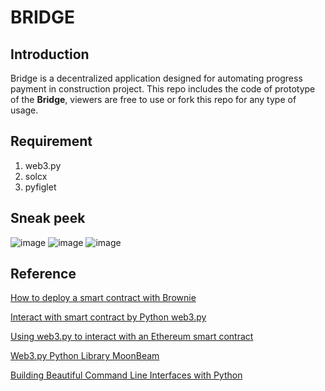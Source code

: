 # BRIDGE

## Introduction
Bridge is a decentralized application designed for automating progress payment in construction project. This repo includes the code of prototype of the **Bridge**, viewers are free to use or fork this repo for any type of usage.

## Requirement
1. web3.py
2. solcx
3. pyfiglet


## Sneak peek
![image](https://user-images.githubusercontent.com/66870019/201542281-741c1f0c-c5d9-4b3d-8b04-62128fc46dc6.png)
![image](https://user-images.githubusercontent.com/66870019/201542292-05d6557f-2d75-4d63-863a-349c1f8be4ff.png)
![image](https://user-images.githubusercontent.com/66870019/201542301-00961d02-2b99-4e41-b3ad-ebf896c24630.png)


## Reference
[How to deploy a smart contract with Brownie](https://www.quicknode.com/guides/smart-contract-development/how-to-deploy-a-smart-contract-with-brownie)

[Interact with smart contract by Python web3.py](https://sesamedisk.com/smart-contracts-in-python-complete-guide/)

[Using web3.py to interact with an Ethereum smart contract](https://leftasexercise.com/2021/08/22/using-web3-py-to-interact-with-a-smart-contract/)

[Web3.py Python Library MoonBeam](https://docs.moonbeam.network/builders/build/eth-api/libraries/web3py/)

[Building Beautiful Command Line Interfaces with Python](https://codeburst.io/building-beautiful-command-line-interfaces-with-python-26c7e1bb54df)
